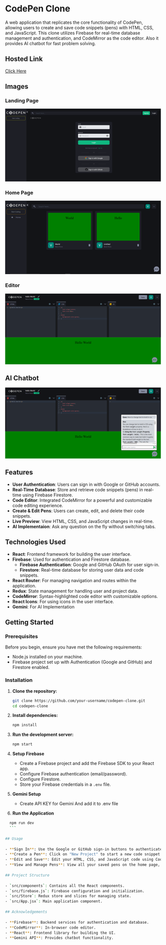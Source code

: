 # CodePen Clone

A web application that replicates the core functionality of CodePen, allowing users to create and save code snippets (pens) with HTML, CSS, and JavaScript. This clone utilizes Firebase for real-time database management and authentication, and CodeMirror as the code editor. Also it provides AI chatbot for fast problem solving.

## Hosted Link

[Click Here]()

## Images

### Landing Page

![Landing Page](https://github.com/varunarora137/codepen-clone/blob/main/src/imgs-for-readme/main.png)

### Home Page

![Home Page](https://github.com/varunarora137/codepen-clone/blob/main/src/imgs-for-readme/projects.png)

### Editor

![Editor](https://github.com/varunarora137/codepen-clone/blob/main/src/imgs-for-readme/code.png)

## AI Chatbot

![AI](https://github.com/varunarora137/codepen-clone/blob/main/src/imgs-for-readme/ai.png)

## Features

- **User Authentication**: Users can sign in with Google or GitHub accounts.
- **Real-Time Database**: Store and retrieve code snippets (pens) in real-time using Firebase Firestore.
- **Code Editor**: Integrated CodeMirror for a powerful and customizable code editing experience.
- **Create & Edit Pens**: Users can create, edit, and delete their code snippets.
- **Live Preview**: View HTML, CSS, and JavaScript changes in real-time.
- **AI Implementaion**: Ask any question on the fly without switching tabs.

## Technologies Used

- **React**: Frontend framework for building the user interface.
- **Firebase**: Used for authentication and Firestore database.
  - **Firebase Authentication**: Google and GitHub OAuth for user sign-in.
  - **Firestore**: Real-time database for storing user data and code snippets.
- **React Router**: For managing navigation and routes within the application.
- **Redux**: State management for handling user and project data.
- **CodeMirror**: Syntax-highlighted code editor with customizable options.
- **React Icons**: For using icons in the user interface.
- **Gemini**: For AI Implementation

## Getting Started

### Prerequisites

Before you begin, ensure you have met the following requirements:

- Node.js installed on your machine.
- Firebase project set up with Authentication (Google and GitHub) and Firestore enabled.

### Installation

1. **Clone the repository:**

   ```bash
   git clone https://github.com/your-username/codepen-clone.git
   cd codepen-clone

   ```

2. **Install dependencies:**

   ```sh
   npm install
   ```

3. **Run the development server:**

   ```sh
   npm start
   ```

4. **Setup Firebase**

   - Create a Firebase project and add the Firebase SDK to your React app.
   - Configure Firebase authentication (email/password).
   - Configure Firestore.
   - Store your Firebase credentials in a `.env` file.

5. **Gemini Setup**

   - Create API KEY for Gemini And add it to .env file

6. **Run the Application**

````sh
  npm run dev
  ```

## Usage

- **Sign In**: Use the Google or GitHub sign-in buttons to authenticate.
- **Create a Pen**: Click on "New Project" to start a new code snippet.
- **Edit and Save**: Edit your HTML, CSS, and JavaScript code using CodeMirror. Save your changes to the Firebase Firestore.
- **View and Manage Pens**: View all your saved pens on the home page, and click on any pen to edit or delete it.

## Project Structure

- `src/components`: Contains all the React components.
- `src/firebase.js`: Firebase configuration and initialization.
- `src/Store`: Redux store and slices for managing state.
- `src/App.jsx`: Main application component.

## Acknowledgements

- **Firebase**: Backend services for authentication and database.
- **CodeMirror**: In-browser code editor.
- **React**: Frontend library for building the UI.
- **Gemini API**: Provides chatbot functionality.
````
